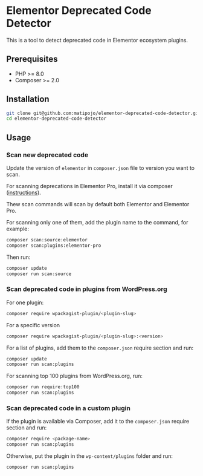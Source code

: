 # Elementor Deprecated Code Detector

This is a tool to detect deprecated code in Elementor ecosystem plugins.

## Prerequisites

- PHP >= 8.0
- Composer >= 2.0

## Installation

```bash
git clone git@github.com:matipojo/elementor-deprecated-code-detector.git
cd elementor-deprecated-code-detector
```

## Usage

### Scan new deprecated code

Update the version of `elementor` in `composer.json` file to version you want to scan.

For scanning deprecations in Elementor Pro, install it via composer ([instructions](https://developers.elementor.com/docs/cli/composer/#install-elementor-pro/)).

Thew scan commands will scan by default both Elementor and Elementor Pro.

For scanning only one of them, add the plugin name to the command, for example:
```bash
composer scan:source:elementor
composer scan:plugins:elementor-pro
```

Then run:

```bash
composer update
composer run scan:source
```

### Scan deprecated code in plugins from WordPress.org

For one plugin:
```bash
composer require wpackagist-plugin/<plugin-slug>
```
For a specific version
```bash
composer require wpackagist-plugin/<plugin-slug>:<version>
```

For a list of plugins, add them to the `composer.json` require section and run:
```bash
composer update
composer run scan:plugins
```

For scanning top 100 plugins from WordPress.org, run:
```bash
composer run require:top100
composer run scan:plugins
```

### Scan deprecated code in a custom plugin
If the plugin is available via Composer, add it to the `composer.json` require section and run:

```bash
composer require <package-name>
composer run scan:plugins
```

Otherwise, put the plugin in the `wp-content/plugins` folder and run:
```bash
composer run scan:plugins
```
